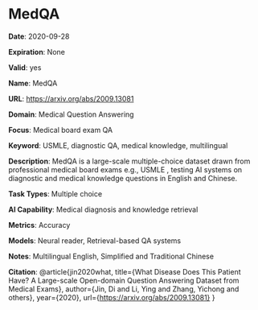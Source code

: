 # MedQA

**Date**: 2020-09-28

**Expiration**: None

**Valid**: yes

**Name**: MedQA

**URL**: https://arxiv.org/abs/2009.13081

**Domain**: Medical Question Answering

**Focus**: Medical board exam QA

**Keyword**: USMLE, diagnostic QA, medical knowledge, multilingual

**Description**: MedQA is a large-scale multiple-choice dataset drawn from professional medical board exams  e.g., USMLE , testing AI systems on diagnostic and medical knowledge  questions in English and Chinese. 

**Task Types**: Multiple choice

**AI Capability**: Medical diagnosis and knowledge retrieval

**Metrics**: Accuracy

**Models**: Neural reader, Retrieval-based QA systems

**Notes**: Multilingual  English, Simplified and Traditional Chinese 

**Citation**: @article{jin2020what, title={What Disease Does This Patient Have? A Large-scale Open-domain Question Answering Dataset from Medical Exams}, author={Jin, Di and Li, Ying and Zhang, Yichong and others}, year={2020}, url={https://arxiv.org/abs/2009.13081} }

